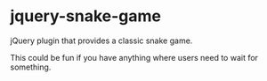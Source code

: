 # jquery-snake-game
jQuery plugin that provides a classic snake game.

This could be fun if you have anything where users need to wait for something.
